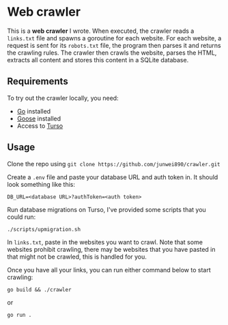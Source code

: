 # Web crawler
This is a **web crawler** I wrote. When executed, the crawler reads a `links.txt` file and spawns a goroutine for each website. For each website, a request is sent for its `robots.txt` file, the program then parses it and returns the crawling rules. The crawler then crawls the website, parses the HTML, extracts all content and stores this content in a SQLite database.

## Requirements
To try out the crawler locally, you need:
- [Go](https://go.dev/doc/install) installed
- [Goose](https://github.com/pressly/goose) installed
- Access to [Turso](https://docs.turso.tech/quickstart)

## Usage
Clone the repo using `git clone https://github.com/junwei890/crawler.git`

Create a `.env` file and paste your database URL and auth token in. It should look something like this:
```
DB_URL=<database URL>?authToken=<auth token>
```

Run database migrations on Turso, I've provided some scripts that you could run:
```
./scripts/upmigration.sh
```

In `links.txt`, paste in the websites you want to crawl. Note that some websites prohibit crawling, there may be websites that you have pasted in that might not be crawled, this is handled for you.

Once you have all your links, you can run either command below to start crawling:
```
go build && ./crawler
```
or
```
go run .
```
